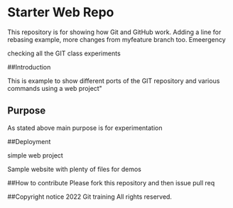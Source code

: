 # Starter Web Repo

This repository is for showing how Git and GitHub work. Adding a line for rebasing example, more changes from myfeature branch too. Emeergency 

checking all the GIT class experiments

##Introduction

This is example to show different ports of the GIT repository and various commands using a web project"

## Purpose

As stated above main purpose is for experimentation

##Deployment 

simple web project 

Sample website with plenty of files for demos

##How to contribute
 Please fork this repository and then issue pull req

##Copyright notice
2022 Git training All rights reserved. 


